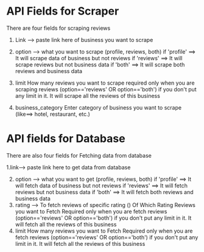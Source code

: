 # API Fields for Scraper

There are four fields for scraping reviews

1. Link --> paste link here of business you want to scrape
2. option --> what you want to scrape (profile, reviews, both)
   if 'profile' ==> It will scrape data of business but not reviews
   if 'reviews' ==> It will scrape reviews but not business data
   if 'both' ==> It will scrape both reviews and business data

3. limit
   How many reviews you want to scrape required only when you are scraping reviews (option=='reviews' OR option=='both')
   if you don't put any limit in it. It will scrape all the reviews of this business
4. business_category
   Enter category of business you want to scrape (like==> hotel, restaurant, etc.)

# API fields for Database

There are also four fields for Fetching data from database

1.link--> paste link here to get data from database

2. option --> what you want to get (profile, reviews, both)
   if 'profile' ==> It will fetch data of business but not reviews
   if 'reviews' ==> It will fetch reviews but not business data
   if 'both' ==> It will fetch both reviews and business data
3. rating --> To fetch reviews of specific rating ()
   Of Which Rating Reviews you want to Fetch Required only when you are fetch reviews (option=='reviews' OR option=='both')
   if you don't put any limit in it. It will fetch all the reviews of this business
4. limit
   How many reviews you want to Fetch Required only when you are fetch reviews (option=='reviews' OR option=='both')
   if you don't put any limit in it. It will fetch all the reviews of this business

